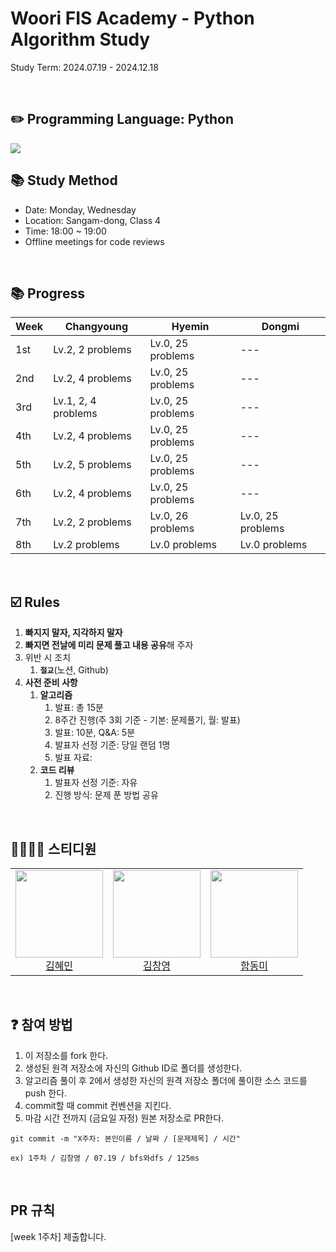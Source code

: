
# Woori FIS Academy - Python Algorithm Study
Study Term: 2024.07.19 - 2024.12.18

<br />

## ✏️ Programming Language: Python
<img src="https://img.shields.io/badge/Python-3776AB?style=for-the-badge&logo=python&logoColor=white"/>

<br />

## 📚 Study Method

- Date: Monday, Wednesday
- Location: Sangam-dong, Class 4
- Time: 18:00 ~ 19:00
- Offline meetings for code reviews

<br />

## 📚 Progress
| **Week** | **Changyoung**  | **Hyemin**  | **Dongmi**  |
|----------|------------------|--------------|--------------|
| 1st      | Lv.2, 2 problems  | Lv.0, 25 problems | ---  |
| 2nd      | Lv.2, 4 problems  | Lv.0, 25 problems | ---  |
| 3rd      | Lv.1, 2, 4 problems | Lv.0, 25 problems | ---  |
| 4th      | Lv.2, 4 problems  | Lv.0, 25 problems | ---  |
| 5th      | Lv.2, 5 problems  | Lv.0, 25 problems | ---  |
| 6th      | Lv.2, 4 problems  | Lv.0, 25 problems | ---  |
| 7th      | Lv.2, 2 problems  | Lv.0, 26 problems | Lv.0, 25 problems |
| 8th      | Lv.2 problems     | Lv.0 problems | Lv.0 problems |

<br />

## ☑️ Rules
1. **빠지지 말자, 지각하지 말자**
2. **빠지면 전날에 미리 문제 풀고 내용 공유**해 주자
3. 위반 시 조치
    1. **`절교`**(노션, Github)
4. **사전 준비 사항**
    1. **알고리즘**
        1. 발표: 총 15분
        2. 8주간 진행(주 3회 기준 - 기본: 문제풀기, 월: 발표)
        3. 발표: 10분, Q&A: 5분
        4. 발표자 선정 기준: 당일 랜덤 1명
        5. 발표 자료: 
    2. **코드 리뷰**
        1. 발표자 선정 기준: 자유
        2. 진행 방식: 문제 푼 방법 공유

<br />

## 👨‍👩‍👧‍👦 스티디원
<table>
  <tr>
    <td height="140px" align="center"> <a href="https://github.com/HyeminKim-kr"> <img src="https://avatars.githubusercontent.com/u/58822591?v=4" width="140px" />
      <br /> 김혜민</a></td>
    <td height="140px" align="center"> <a href="https://github.com/kimchang0"> <img src="https://avatars.githubusercontent.com/u/64997303?v=4" width="140px" />
      <br /> 김창영</a></td>
    <td height="140px" align="center"> <a href="https://github.com/dongmiii"> <img src="https://avatars.githubusercontent.com/u/174290672?v=4" width="140px" />
      <br /> 함동미</a></td>
  </tr>
</table>

<br />

## ❓ 참여 방법
1. 이 저장소를 fork 한다.
2. 생성된 원격 저장소에 자신의 Github ID로 폴더를 생성한다.
3. 알고리즘 풀이 후 2에서 생성한 자신의 원격 저장소 폴더에 풀이한 소스 코드를 push 한다.
4. commit할 때 commit 컨벤션을 지킨다.
5. 마감 시간 전까지 (금요일 자정) 원본 저장소로 PR한다.

```
git commit -m "X주차: 본인이름 / 날짜 / [문제제목] / 시간"

ex) 1주차 / 김창영 / 07.19 / bfs와dfs / 125ms
```

<br />

## PR 규칙
[week 1주차] 제출합니다.

<br />

